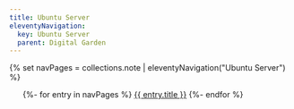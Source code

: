```yaml
---
title: Ubuntu Server
eleventyNavigation:
  key: Ubuntu Server   
  parent: Digital Garden 
---
```

{% set navPages = collections.note | eleventyNavigation("Ubuntu Server") %}
<ul>
{%- for entry in navPages %}
  <li{% if entry.url == page.url %} class="my-active-class"{% endif %}>
    <a href="{{ entry.url }}">{{ entry.title }}</a>
  </li>
{%- endfor %}
</ul>